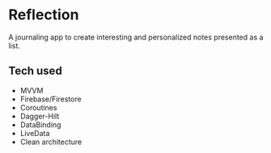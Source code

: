 # Reflection
A journaling app to create interesting and personalized notes presented as a list. 

## Tech used
* MVVM
* Firebase/Firestore
* Coroutines
* Dagger-Hilt
* DataBinding
* LiveData
* Clean architecture
